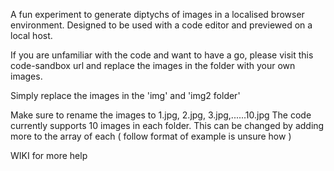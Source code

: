 A fun experiment to generate diptychs of images in a localised browser environment. Designed to be used with a code editor and previewed on a local host.

If you are unfamiliar with the code and want to have a go, please visit this code-sandbox url and replace the images in the folder with your own images.

Simply replace the images in the 'img' and 'img2 folder'

Make sure to rename the images to 1.jpg, 2.jpg, 3.jpg,......10.jpg The code currently supports 10 images in each folder. This can be changed by adding more to the array of each ( follow format of example is unsure how )

WIKI for more help
